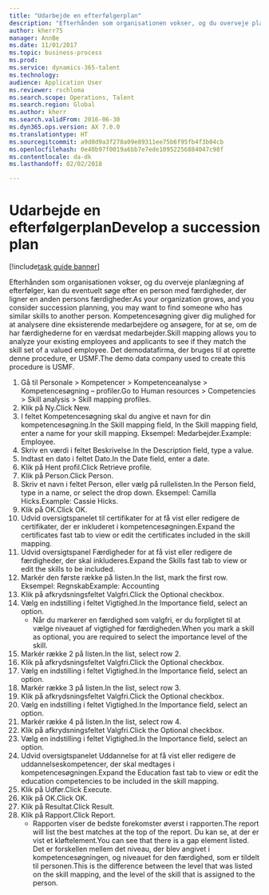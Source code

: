 ```yaml
--- 
title: "Udarbejde en efterfølgerplan"
description: "Efterhånden som organisationen vokser, og du overveje planlægning af efterfølger, kan du eventuelt søge efter en person med færdigheder, der ligner en anden persons færdigheder."
author: kherr75
manager: AnnBe
ms.date: 11/01/2017
ms.topic: business-process
ms.prod: 
ms.service: dynamics-365-talent
ms.technology: 
audience: Application User
ms.reviewer: rschloma
ms.search.scope: Operations, Talent
ms.search.region: Global
ms.author: kherr
ms.search.validFrom: 2016-06-30
ms.dyn365.ops.version: AX 7.0.0
ms.translationtype: HT
ms.sourcegitcommit: a9d0d9a3f278a09e89311ee75b6f95fb4f3b04cb
ms.openlocfilehash: 0e40b97f0019a6bb7e7ede10952256884047c98f
ms.contentlocale: da-dk
ms.lasthandoff: 02/02/2018

---
```

# <a name="develop-a-succession-plan"></a><span data-ttu-id="d932e-103">Udarbejde en efterfølgerplan</span><span class="sxs-lookup"><span data-stu-id="d932e-103">Develop a succession plan</span></span>

[!include[task guide banner](../../includes/task-guide-banner.md)]

<span data-ttu-id="d932e-104">Efterhånden som organisationen vokser, og du overveje planlægning af efterfølger, kan du eventuelt søge efter en person med færdigheder, der ligner en anden persons færdigheder.</span><span class="sxs-lookup"><span data-stu-id="d932e-104">As your organization grows, and you consider succession planning, you may want to find someone who has similar skills to another person.</span></span>  <span data-ttu-id="d932e-105">Kompetencesøgning giver dig mulighed for at analysere dine eksisterende medarbejdere og ansøgere, for at se, om de har færdighederne for en værdsat medarbejder.</span><span class="sxs-lookup"><span data-stu-id="d932e-105">Skill mapping allows you to analyze your existing employees and applicants to see if they match the skill set of a valued employee.</span></span> <span data-ttu-id="d932e-106">Det demodatafirma, der bruges til at oprette denne procedure, er USMF.</span><span class="sxs-lookup"><span data-stu-id="d932e-106">The demo data company used to create this procedure is USMF.</span></span>

1. <span data-ttu-id="d932e-107">Gå til Personale > Kompetencer > Kompetenceanalyse > Kompetencesøgning – profiler.</span><span class="sxs-lookup"><span data-stu-id="d932e-107">Go to Human resources > Competencies > Skill analysis > Skill mapping profiles.</span></span>
2. <span data-ttu-id="d932e-108">Klik på Ny.</span><span class="sxs-lookup"><span data-stu-id="d932e-108">Click New.</span></span>
3. <span data-ttu-id="d932e-109">I feltet Kompetencesøgning skal du angive et navn for din kompetencesøgning.</span><span class="sxs-lookup"><span data-stu-id="d932e-109">In the Skill mapping field, In the Skill mapping field, enter a name for your skill mapping.</span></span>  <span data-ttu-id="d932e-110">Eksempel: Medarbejder.</span><span class="sxs-lookup"><span data-stu-id="d932e-110">Example: Employee.</span></span>
4. <span data-ttu-id="d932e-111">Skriv en værdi i feltet Beskrivelse.</span><span class="sxs-lookup"><span data-stu-id="d932e-111">In the Description field, type a value.</span></span>
5. <span data-ttu-id="d932e-112">Indtast en dato i feltet Dato.</span><span class="sxs-lookup"><span data-stu-id="d932e-112">In the Date field, enter a date.</span></span>
6. <span data-ttu-id="d932e-113">Klik på Hent profil.</span><span class="sxs-lookup"><span data-stu-id="d932e-113">Click Retrieve profile.</span></span>
7. <span data-ttu-id="d932e-114">Klik på Person.</span><span class="sxs-lookup"><span data-stu-id="d932e-114">Click Person.</span></span>
8. <span data-ttu-id="d932e-115">Skriv et navn i feltet Person, eller vælg på rullelisten.</span><span class="sxs-lookup"><span data-stu-id="d932e-115">In the Person field, type in a name, or select the drop down.</span></span>  <span data-ttu-id="d932e-116">Eksempel: Camilla Hicks.</span><span class="sxs-lookup"><span data-stu-id="d932e-116">Example: Cassie Hicks.</span></span>
9. <span data-ttu-id="d932e-117">Klik på OK.</span><span class="sxs-lookup"><span data-stu-id="d932e-117">Click OK.</span></span>
10. <span data-ttu-id="d932e-118">Udvid oversigtspanelet til certifikater for at få vist eller redigere de certifikater, der er inkluderet i kompetencesøgningen.</span><span class="sxs-lookup"><span data-stu-id="d932e-118">Expand the certificates fast tab to view or edit the certificates included in the skill mapping.</span></span>
11. <span data-ttu-id="d932e-119">Udvid oversigtspanel Færdigheder for at få vist eller redigere de færdigheder, der skal inkluderes.</span><span class="sxs-lookup"><span data-stu-id="d932e-119">Expand the Skills fast tab to view or edit the skills to be included.</span></span>
12. <span data-ttu-id="d932e-120">Markér den første række på listen.</span><span class="sxs-lookup"><span data-stu-id="d932e-120">In the list, mark the first row.</span></span>  <span data-ttu-id="d932e-121">Eksempel: Regnskab</span><span class="sxs-lookup"><span data-stu-id="d932e-121">Example:  Accounting</span></span>
13. <span data-ttu-id="d932e-122">Klik på afkrydsningsfeltet Valgfri.</span><span class="sxs-lookup"><span data-stu-id="d932e-122">Click the Optional checkbox.</span></span>
14. <span data-ttu-id="d932e-123">Vælg en indstilling i feltet Vigtighed.</span><span class="sxs-lookup"><span data-stu-id="d932e-123">In the Importance field, select an option.</span></span>
    * <span data-ttu-id="d932e-124">Når du markerer en færdighed som valgfri, er du forpligtet til at vælge niveauet af vigtighed for færdigheden.</span><span class="sxs-lookup"><span data-stu-id="d932e-124">When you mark a skill as optional, you are required to select the importance level of the skill.</span></span>  
15. <span data-ttu-id="d932e-125">Markér række 2 på listen.</span><span class="sxs-lookup"><span data-stu-id="d932e-125">In the list, select row 2.</span></span>
16. <span data-ttu-id="d932e-126">Klik på afkrydsningsfeltet Valgfri.</span><span class="sxs-lookup"><span data-stu-id="d932e-126">Click the Optional checkbox.</span></span>
17. <span data-ttu-id="d932e-127">Vælg en indstilling i feltet Vigtighed.</span><span class="sxs-lookup"><span data-stu-id="d932e-127">In the Importance field, select an option.</span></span>
18. <span data-ttu-id="d932e-128">Markér række 3 på listen.</span><span class="sxs-lookup"><span data-stu-id="d932e-128">In the list, select row 3.</span></span>
19. <span data-ttu-id="d932e-129">Klik på afkrydsningsfeltet Valgfri.</span><span class="sxs-lookup"><span data-stu-id="d932e-129">Click the Optional checkbox.</span></span>
20. <span data-ttu-id="d932e-130">Vælg en indstilling i feltet Vigtighed.</span><span class="sxs-lookup"><span data-stu-id="d932e-130">In the Importance field, select an option.</span></span>
21. <span data-ttu-id="d932e-131">Markér række 4 på listen.</span><span class="sxs-lookup"><span data-stu-id="d932e-131">In the list, select row 4.</span></span>
22. <span data-ttu-id="d932e-132">Klik på afkrydsningsfeltet Valgfri.</span><span class="sxs-lookup"><span data-stu-id="d932e-132">Click the Optional checkbox.</span></span>
23. <span data-ttu-id="d932e-133">Vælg en indstilling i feltet Vigtighed.</span><span class="sxs-lookup"><span data-stu-id="d932e-133">In the Importance field, select an option.</span></span>
24. <span data-ttu-id="d932e-134">Udvid oversigtspanelet Uddannelse for at få vist eller redigere de uddannelseskompetencer, der skal medtages i kompetencesøgningen.</span><span class="sxs-lookup"><span data-stu-id="d932e-134">Expand the Education fast tab to view or edit the education competencies to be included in the skill mapping.</span></span>
25. <span data-ttu-id="d932e-135">Klik på Udfør.</span><span class="sxs-lookup"><span data-stu-id="d932e-135">Click Execute.</span></span>
26. <span data-ttu-id="d932e-136">Klik på OK.</span><span class="sxs-lookup"><span data-stu-id="d932e-136">Click OK.</span></span>
27. <span data-ttu-id="d932e-137">Klik på Resultat.</span><span class="sxs-lookup"><span data-stu-id="d932e-137">Click Result.</span></span>
28. <span data-ttu-id="d932e-138">Klik på Rapport.</span><span class="sxs-lookup"><span data-stu-id="d932e-138">Click Report.</span></span>
    * <span data-ttu-id="d932e-139">Rapporten viser de bedste forekomster øverst i rapporten.</span><span class="sxs-lookup"><span data-stu-id="d932e-139">The report will list the best matches at the top of the report.</span></span>  <span data-ttu-id="d932e-140">Du kan se, at der er vist et kløftelement.</span><span class="sxs-lookup"><span data-stu-id="d932e-140">You can see that there is a gap element listed.</span></span>  <span data-ttu-id="d932e-141">Det er forskellen mellem det niveau, der blev angivet i kompetencesøgningen, og niveauet for den færdighed, som er tildelt til personen.</span><span class="sxs-lookup"><span data-stu-id="d932e-141">This is the difference between the level that was listed on the skill mapping, and the level of the skill that is assigned to the person.</span></span>  


